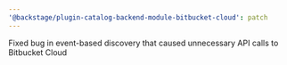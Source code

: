 ```yaml
---
'@backstage/plugin-catalog-backend-module-bitbucket-cloud': patch
---
```


Fixed bug in event-based discovery that caused unnecessary API calls to Bitbucket Cloud
